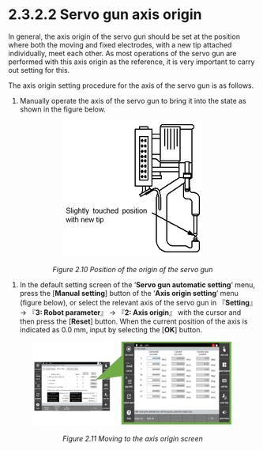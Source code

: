 ﻿# 2.3.2.2 Servo gun axis origin

In general, the axis origin of the servo gun should be set at the position where both the moving and fixed electrodes, with a new tip attached individually, meet each other. As most operations of the servo gun are performed with this axis origin as the reference, it is very important to carry out setting for this.

The axis origin setting procedure for the axis of the servo gun is as follows.

1) Manually operate the axis of the servo gun to bring it into the state as shown in the figure below.

<p align="center">
 <img src="../../../_assets/image_19_eng.png"></img>
 <em><p align="center">Figure 2.10 Position of the origin of the servo gun</p></em>
</p>

1) In the default setting screen of the ‘**Servo gun automatic setting**’ menu, press the [**Manual setting**] button of the ‘**Axis origin setting**’ menu (figure below), or select the relevant axis of the servo gun in 『**Setting**』 → 『**3: Robot parameter**』 → 『**2: Axis origin**』 with the cursor and then press the \[**Reset**] button. When the current position of the axis is indicated as 0.0 mm, input by selecting the \[**OK**] button. 


<p align="center">
 <img src="../../../_assets/image_80_eng.png" width="80%"></img>
 <em><p align="center">Figure 2.11 Moving to the axis origin screen</p></em>
</p>
